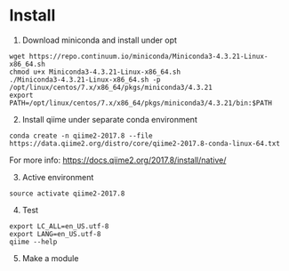 # Install 
1. Download miniconda and install under opt
  ```
  wget https://repo.continuum.io/miniconda/Miniconda3-4.3.21-Linux-x86_64.sh
  chmod u+x Miniconda3-4.3.21-Linux-x86_64.sh
  ./Miniconda3-4.3.21-Linux-x86_64.sh -p /opt/linux/centos/7.x/x86_64/pkgs/miniconda3/4.3.21
  export PATH=/opt/linux/centos/7.x/x86_64/pkgs/miniconda3/4.3.21/bin:$PATH
  ```

2. Install qiime under separate conda environment
  ```
  conda create -n qiime2-2017.8 --file https://data.qiime2.org/distro/core/qiime2-2017.8-conda-linux-64.txt
  ```
For more info: https://docs.qiime2.org/2017.8/install/native/

3. Active environment
  ```
  source activate qiime2-2017.8
  ```

4. Test
  ```
  export LC_ALL=en_US.utf-8
  export LANG=en_US.utf-8
  qiime --help
  ```

5. Make a module
